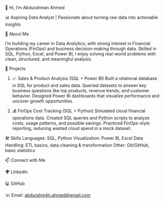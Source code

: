 👋 Hi, I’m Abdurahman Ahmed

📊 Aspiring Data Analyst | Passionate about turning raw data into actionable insights

🚀 About Me

I’m building my career in Data Analytics, with strong interest in Financial Operations (FinOps) and business decision-making through data. Skilled in SQL, Python, Excel, and Power BI, I enjoy solving real-world problems with clean, structured, and meaningful analysis.

📂 Projects

1. 📈 Sales & Product Analysis (SQL + Power BI)
Built a relational database in SQL for product and sales data.
Queried datasets to answer key business questions like top products, revenue trends, and customer behavior.
Designed Power BI dashboards that visualize performance and uncover growth opportunities.

2. 💰 FinOps Cost Tracking (SQL + Python)
Simulated cloud financial operations data.
Created SQL queries and Python scripts to analyze costs, usage patterns, and possible savings.
Practiced FinOps-style reporting, reducing wasted cloud spend in a mock dataset.

🛠️ Skills
Languages: SQL, Python
Visualization: Power BI, Excel
Data Handling: ETL basics, data cleaning & transformation
Other: Git/GitHub, basic statistics

📫 Connect with Me

🌍 LinkedIn

💻 GitHub

✉️ Email: abdurahm4n.ahmed@gmail.com
